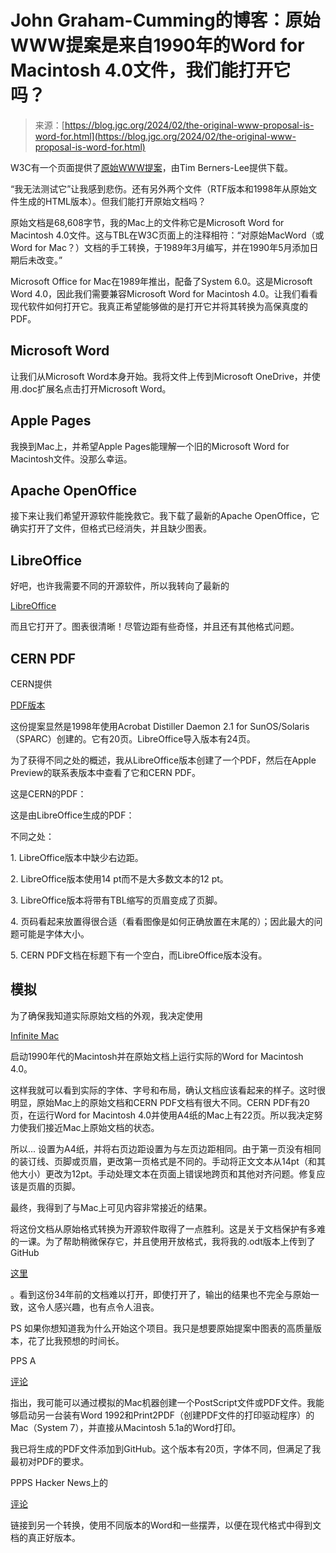 <!--yml

category: 未分类

日期：2024-05-27 14:49:26

-->

# John Graham-Cumming的博客：原始WWW提案是来自1990年的Word for Macintosh 4.0文件，我们能打开它吗？

> 来源：[https://blog.jgc.org/2024/02/the-original-www-proposal-is-word-for.html](https://blog.jgc.org/2024/02/the-original-www-proposal-is-word-for.html)

W3C有一个页面提供了[原始WWW提案](https://www.w3.org/History/1989/proposal.html)，由Tim Berners-Lee提供下载。

“我无法测试它”让我感到悲伤。还有另外两个文件（RTF版本和1998年从原始文件生成的HTML版本）。但我们能打开原始文档吗？

原始文档是68,608字节，我的Mac上的文件称它是Microsoft Word for Macintosh 4.0文件。这与TBL在W3C页面上的注释相符：“对原始MacWord（或Word for Mac？）文档的手工转换，于1989年3月编写，并在1990年5月添加日期后未改变。”

Microsoft Office for Mac在1989年推出，配备了System 6.0。这是Microsoft Word 4.0，因此我们需要兼容Microsoft Word for Macintosh 4.0。让我们看看现代软件如何打开它。我真正希望能够做的是打开它并将其转换为高保真度的PDF。

## Microsoft Word

让我们从Microsoft Word本身开始。我将文件上传到Microsoft OneDrive，并使用.doc扩展名点击打开Microsoft Word。

## Apple Pages

我换到Mac上，并希望Apple Pages能理解一个旧的Microsoft Word for Macintosh文件。没那么幸运。

## Apache OpenOffice

接下来让我们希望开源软件能挽救它。我下载了最新的Apache OpenOffice，它确实打开了文件，但格式已经消失，并且缺少图表。

## LibreOffice

好吧，也许我需要不同的开源软件，所以我转向了最新的

[LibreOffice](https://www.libreoffice.org/)

而且它打开了。图表很清晰！尽管边距有些奇怪，并且还有其他格式问题。

## CERN PDF

CERN提供

[PDF版本](https://cds.cern.ch/record/369245/files/dd-89-001.pdf)

这份提案显然是1998年使用Acrobat Distiller Daemon 2.1 for SunOS/Solaris（SPARC）创建的。它有20页。LibreOffice导入版本有24页。

为了获得不同之处的概述，我从LibreOffice版本创建了一个PDF，然后在Apple Preview的联系表版本中查看了它和CERN PDF。

这是CERN的PDF：

这是由LibreOffice生成的PDF：

不同之处：

1\. LibreOffice版本中缺少右边距。

2\. LibreOffice版本使用14 pt而不是大多数文本的12 pt。

3\. LibreOffice版本将带有TBL缩写的页眉变成了页脚。

4\. 页码看起来放置得很合适（看看图像是如何正确放置在末尾的）；因此最大的问题可能是字体大小。

5\. CERN PDF文档在标题下有一个空白，而LibreOffice版本没有。

## 模拟

为了确保我知道实际原始文档的外观，我决定使用

[Infinite Mac](https://infinitemac.org/1990/System%206.0.5)

启动1990年代的Macintosh并在原始文档上运行实际的Word for Macintosh 4.0。

这样我就可以看到实际的字体、字号和布局，确认文档应该看起来的样子。这时很明显，原始Mac上的原始文档和CERN PDF文档有很大不同。CERN PDF有20页，在运行Word for Macintosh 4.0并使用A4纸的Mac上有22页。所以我决定努力使我们接近Mac上原始文档的状态。

所以... 设置为A4纸，并将右页边距设置为与左页边距相同。由于第一页没有相同的装订线、页脚或页眉，更改第一页格式是不同的。手动将正文文本从14pt（和其他大小）更改为12pt。手动处理文本在页面上错误地跨页和其他对齐问题。修复应该是页眉的页脚。

最终，我得到了与Mac上可见内容非常接近的结果。

将这份文档从原始格式转换为开源软件取得了一点胜利。这是关于文档保护有多难的一课。为了帮助稍微保存它，并且使用开放格式，我将我的.odt版本上传到了GitHub

[这里](https://github.com/jgrahamc/www-proposal)

。看到这份34年前的文档难以打开，即使打开了，输出的结果也不完全与原始一致，这令人感兴趣，也有点令人沮丧。

PS 如果你想知道我为什么开始这个项目。我只是想要原始提案中图表的高质量版本，花了比我预想的时间长。

PPS A

[评论](https://news.ycombinator.com/item?id=39358074)

指出，我可能可以通过模拟的Mac机器创建一个PostScript文件或PDF文件。我能够启动另一台装有Word 1992和Print2PDF（创建PDF文件的打印驱动程序）的Mac（System 7），并直接从Macintosh 5.1a的Word打印。

我已将生成的PDF文件添加到GitHub。这个版本有20页，字体不同，但满足了我最初对PDF的要求。

PPPS Hacker News上的

[评论](https://news.ycombinator.com/item?id=39363611)

链接到另一个转换，使用不同版本的Word和一些摆弄，以便在现代格式中得到文档的真正好版本。
